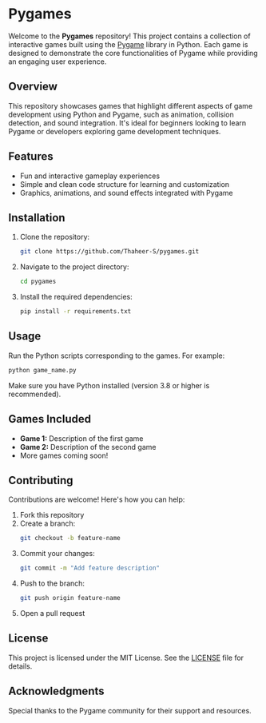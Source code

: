 

# Pygames  

Welcome to the **Pygames** repository! This project contains a collection of interactive games built using the [Pygame](https://www.pygame.org/) library in Python. Each game is designed to demonstrate the core functionalities of Pygame while providing an engaging user experience.  


## Overview  
This repository showcases games that highlight different aspects of game development using Python and Pygame, such as animation, collision detection, and sound integration. It's ideal for beginners looking to learn Pygame or developers exploring game development techniques.  

## Features  
- Fun and interactive gameplay experiences  
- Simple and clean code structure for learning and customization  
- Graphics, animations, and sound effects integrated with Pygame  

## Installation  
1. Clone the repository:  
   ```bash  
   git clone https://github.com/Thaheer-S/pygames.git  
   ```  
2. Navigate to the project directory:  
   ```bash  
   cd pygames  
   ```  
3. Install the required dependencies:  
   ```bash  
   pip install -r requirements.txt  
   ```  

## Usage  
Run the Python scripts corresponding to the games. For example:  
```bash  
python game_name.py  
```  

Make sure you have Python installed (version 3.8 or higher is recommended).  

## Games Included  
- **Game 1:** Description of the first game  
- **Game 2:** Description of the second game  
- More games coming soon!  

## Contributing  
Contributions are welcome! Here's how you can help:  
1. Fork this repository  
2. Create a branch:  
   ```bash  
   git checkout -b feature-name  
   ```  
3. Commit your changes:  
   ```bash  
   git commit -m "Add feature description"  
   ```  
4. Push to the branch:  
   ```bash  
   git push origin feature-name  
   ```  
5. Open a pull request  

## License  
This project is licensed under the MIT License. See the [LICENSE](LICENSE) file for details.  

## Acknowledgments  
Special thanks to the Pygame community for their support and resources.  

